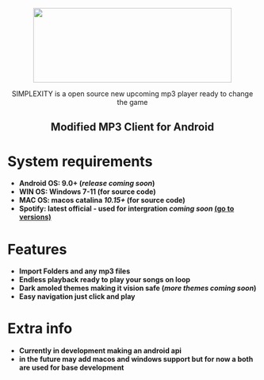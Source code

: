 <p align="center">
   <img width="400" height="150" src="https://github.com/user-attachments/assets/d9def980-b27d-40e4-a411-0c229f3de177">
</p>
   


 <p align="center">
SIMPLEXITY is a open source new upcoming mp3 player ready to change the game

<h2> <div align="center"><b> Modified MP3 Client for Android </b></div> </h2>

<h1>System requirements</h1>

- <strong>Android OS: 9.0+ (*release coming soon*) </strong>
- <strong>WIN OS: Windows 7-11 (for source code) </strong>
- <strong>MAC OS: macos catalina *10.15+* (for source code)</strong>
- <strong>Spotify: latest official - used for intergration *coming soon* [(go to versions)](https://loadspot.pages.dev)</strong>

<h1>Features</h1>

- <strong>Import Folders and any mp3 files</strong>
- <strong>Endless playback ready to play your songs on loop</strong>
- <strong>Dark amoled themes making it vision safe (*more themes coming soon*)</strong>
- <strong>Easy navigation just click and play</strong>

<h1>Extra info</h1>

- <strong> Currently in development making an android api</strong>
- <strong> in the future may add macos and windows support but for now a
both are used for base development</strong>

